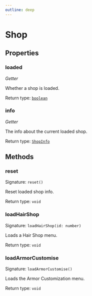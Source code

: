 ```yaml
---
outline: deep
---
```

# Shop



## Properties

### loaded
*Getter*

Whether a shop is loaded.


Return type: <code><a href="https://developer.mozilla.org/en-US/docs/Web/JavaScript/Reference/Global_Objects/Boolean">boolean</a></code>

### info
*Getter*

The info about the current loaded shop.


Return type: <code><a href="/api/typedefs/shopinfo">ShopInfo</a></code>

## Methods

### reset
Signature: `reset()`

Reset loaded shop info.


Return type: `void`

### loadHairShop
Signature: `loadHairShop(id: number)`

Loads a Hair Shop menu.


Return type: `void`

### loadArmorCustomise
Signature: `loadArmorCustomise()`

Loads the Armor Customization menu.


Return type: `void`